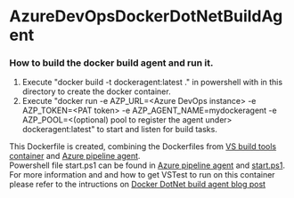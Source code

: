 # AzureDevOpsDockerDotNetBuildAgent

### How to build the docker build agent and run it.

1. Execute "docker build -t dockeragent:latest ." in powershell with in this directory to create the docker container.
2. Execute "docker run -e AZP_URL=\<Azure DevOps instance\> -e AZP_TOKEN=\<PAT token\> -e AZP_AGENT_NAME=mydockeragent -e AZP_POOL=<(optional) pool to register the agent under> dockeragent:latest" to start and listen for build tasks.

This Dockerfile is created, combining the Dockerfiles from [VS build tools container](https://docs.microsoft.com/en-us/visualstudio/install/build-tools-container?view=vs-2019) and [Azure pipeline agent](https://docs.microsoft.com/en-us/azure/devops/pipelines/agents/docker?view=azure-devops).\
Powershell file start.ps1 can be found in [Azure pipeline agent](https://docs.microsoft.com/en-us/azure/devops/pipelines/agents/docker?view=azure-devops) and [start.ps1](https://github.com/PacktPublishing/Learning-Azure-DevOps---B16392/blob/master/Chapter-6/start.ps1).\
For more information and and how to get VSTest to run on this container please refer to the intructions on [Docker DotNet build agent blog post](https://sameerak-blog.blogspot.com/2021/07/azure-devops-docker-dotnet-build-agent.html)
